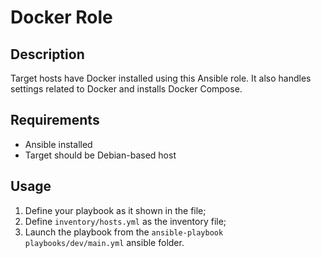 # Docker Role

## Description

Target hosts have Docker installed using this Ansible role. It also handles settings related to Docker and installs Docker Compose.

## Requirements

- Ansible installed
- Target should be Debian-based host

## Usage

1. Define your playbook as it shown in the file;
2. Define `inventory/hosts.yml` as the inventory file;
3. Launch the playbook from the `ansible-playbook playbooks/dev/main.yml` ansible folder.
